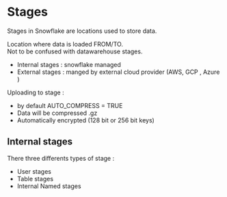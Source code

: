 # Stages

Stages in Snowflake are locations used to store data.

Location where data is loaded FROM/TO.   
Not to be confused with datawarehouse stages.   

* Internal stages : snowflake managed   
* External stages : manged by external cloud provider (AWS, GCP , Azure )   

Uploading to stage : 

- by default AUTO_COMPRESS = TRUE 
- Data will be compressed .gz 
- Automatically encrypted (128 bit or 256 bit keys)

## Internal stages

There three differents types of stage : 

* User stages 
* Table stages 
* Internal Named stages
